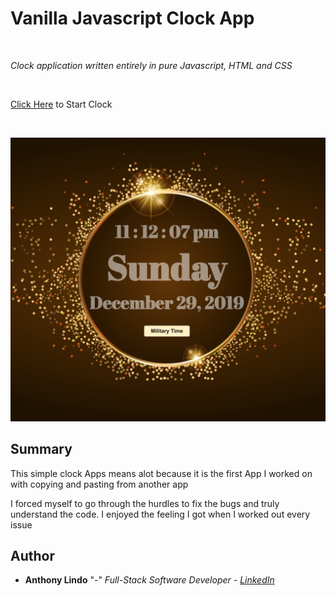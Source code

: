 <h1>Vanilla Javascript Clock App</h1>
<br>
<p><em>Clock application written entirely in pure Javascript, HTML and CSS</em></p>
<br>
<p><a href="https://alindobx.github.io/clock-app/index.html">Click Here</a> to Start Clock</p>
<br>
<p><img src="https://raw.githubusercontent.com/alindobx/clock-app/master/img/clock-img.png" style="max-width:100;"></p>
<h2>Summary</h2>
<p>This simple clock Apps means alot because it is the first App I worked on with copying and pasting from another app</p>
<p>I forced myself to go through the hurdles to fix the bugs and truly understand the code. I enjoyed the feeling I got when
I worked out every issue</p>
<h2>Author</h2>
<ul>
  <li><strong>Anthony Lindo</strong> "-" <em>Full-Stack Software Developer - <a href="https://www.linkedin.com/in/anthony-lindo/">LinkedIn</a></li>
</ul>
